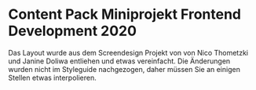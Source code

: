 # Content Pack Miniprojekt Frontend Development 2020

Das Layout wurde aus dem Screendesign Projekt von von Nico Thometzki und Janine Doliwa entliehen und etwas vereinfacht. Die Änderungen wurden nicht im Styleguide nachgezogen, daher müssen Sie an einigen Stellen etwas interpolieren. 

